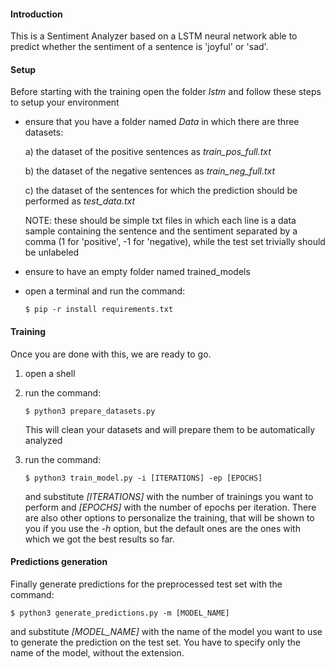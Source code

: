 #### Introduction

This is a Sentiment Analyzer based on a LSTM neural network able to predict whether the sentiment of a sentence is 'joyful' or 'sad'.

#### Setup

Before starting with the training open the folder _lstm_  and follow these steps to setup your environment

- ensure that you have a folder named _Data_ in which there are three datasets: 

  a) the dataset of the positive sentences as _train_pos_full.txt_ 

  b) the dataset of the negative sentences as _train_neg_full.txt_

  c) the dataset of the sentences for which the prediction should be performed as _test_data.txt_

  NOTE: these should be simple txt files in which each line is a data sample containing the sentence and the sentiment separated by a comma (1 for 'positive', -1 for 'negative), while the test set trivially should be unlabeled

- ensure to have an empty folder named trained_models

- open a terminal and run the command:

  ```{r, engine='bash', count_lines}
  $ pip -r install requirements.txt
  ```

#### Training

Once you are done with this, we are ready to go. 

1. open a shell

2. run the command:

   ```{r, engine='bash', count_lines}
   $ python3 prepare_datasets.py
   ```

   This will clean your datasets and will prepare them to be automatically analyzed

3. run the command:

   ```{r, engine=&#39;bash&#39;, count_lines}
   $ python3 train_model.py -i [ITERATIONS] -ep [EPOCHS]
   ```

   and substitute _[ITERATIONS]_ with the number of trainings you want to perform and _[EPOCHS]_ with the number of epochs per iteration. There are also other options to personalize the training, that will be shown to you if you use the _-h_ option, but the default ones are the ones with which we got the best results so far. 

#### Predictions generation

Finally generate predictions for the preprocessed test set with the command:

```{r, engine=&#39;bash&#39;, count_lines}
$ python3 generate_predictions.py -m [MODEL_NAME]
```

and substitute _[MODEL_NAME]_ with the name of the model you want to use to generate the prediction on the test set. You have to specify only the name of the model, without the extension.
